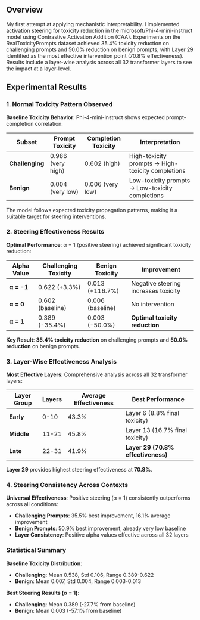 ## Overview

My first attempt at applying mechanistic interpretability. I implemented activation steering for toxicity reduction in the microsoft/Phi-4-mini-instruct model using Contrastive Activation Addition (CAA). Experiments on the RealToxicityPrompts dataset achieved 35.4% toxicity reduction on challenging prompts and 50.0% reduction on benign prompts, with Layer 29 identified as the most effective intervention point (70.8% effectiveness). Results include a layer-wise analysis across all 32 transformer layers to see the impact at a layer-level.

## Experimental Results

### 1. **Normal Toxicity Pattern Observed** 
**Baseline Toxicity Behavior**: Phi-4-mini-instruct shows expected prompt-completion correlation:

| Subset | Prompt Toxicity | Completion Toxicity | Interpretation |
|--------|----------------|-------------------|----------------|
| **Challenging** | 0.986 (very high) | 0.602 (high) | High-toxicity prompts → High-toxicity completions |
| **Benign** | 0.004 (very low) | 0.006 (very low) | Low-toxicity prompts → Low-toxicity completions |

The model follows expected toxicity propagation patterns, making it a suitable target for steering interventions.

### 2. **Steering Effectiveness Results**
**Optimal Performance**: α = 1 (positive steering) achieved significant toxicity reduction:

| Alpha Value | Challenging Toxicity | Benign Toxicity | Improvement |
|-------------|---------------------|----------------|-------------|
| **α = -1** | 0.622 (+3.3%) | 0.013 (+116.7%) | Negative steering increases toxicity |
| **α = 0** | 0.602 (baseline) | 0.006 (baseline) | No intervention |
| **α = 1** | 0.389 (-35.4%) | 0.003 (-50.0%) | **Optimal toxicity reduction** |

**Key Result**: **35.4% toxicity reduction** on challenging prompts and **50.0% reduction** on benign prompts.

### 3. **Layer-Wise Effectiveness Analysis**
**Most Effective Layers**: Comprehensive analysis across all 32 transformer layers:

| Layer Group | Layers | Average Effectiveness | Best Performance |
|-------------|--------|---------------------|------------------|
| **Early** | 0-10 | 43.3% | Layer 6 (8.8% final toxicity) |
| **Middle** | 11-21 | 45.8% | Layer 13 (16.7% final toxicity) |
| **Late** | 22-31 | 41.9% | **Layer 29 (70.8% effectiveness)** |

**Layer 29** provides highest steering effectiveness at **70.8%**.

### 4. **Steering Consistency Across Contexts**
**Universal Effectiveness**: Positive steering (α = 1) consistently outperforms across all conditions:

- **Challenging Prompts**: 35.5% best improvement, 16.1% average improvement
- **Benign Prompts**: 50.9% best improvement, already very low baseline
- **Layer Consistency**: Positive alpha values effective across all 32 layers

### Statistical Summary

**Baseline Toxicity Distribution**:
- **Challenging**: Mean 0.538, Std 0.106, Range 0.389-0.622
- **Benign**: Mean 0.007, Std 0.004, Range 0.003-0.013

**Best Steering Results (α = 1)**:
- **Challenging**: Mean 0.389 (-27.7% from baseline)
- **Benign**: Mean 0.003 (-57.1% from baseline)
